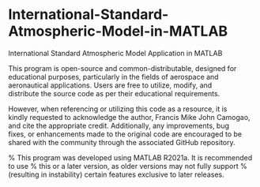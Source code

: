 # International-Standard-Atmospheric-Model-in-MATLAB
International Standard Atmospheric Model Application in MATLAB

This program is open-source and common-distributable, designed for       
educational purposes, particularly in the fields of aerospace and         
aeronautical applications. Users are free to utilize, modify, and         
distribute the source code as per their educational requirements.         
                                                                          
However, when referencing or utilizing this code as a resource, it is     
kindly requested to acknowledge the author, Francis Mike John Camogao,    
and cite the appropriate credit. Additionally, any improvements, bug      
fixes, or enhancements made to the original code are encouraged to be    
shared with the community through the associated GitHub repository.                                

% This program was developed using MATLAB R2021a. It is recommended to use
% this or a later version, as older versions may not fully support
% (resulting in instability) certain features exclusive to later releases.
